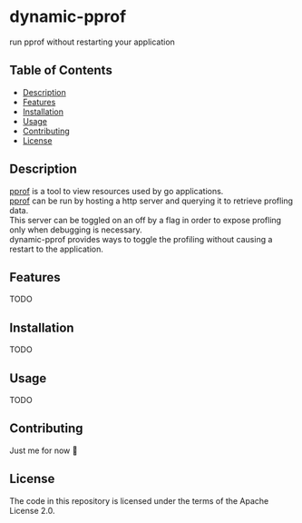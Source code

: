 # dynamic-pprof
run pprof without restarting your application

## Table of Contents

- [Description](#description)
- [Features](#features)
- [Installation](#installation)
- [Usage](#usage)
- [Contributing](#contributing)
- [License](#license)

## Description

[pprof](https://github.com/google/pprof) is a tool to view resources used by go applications. <br>
[pprof](https://github.com/google/pprof) can be run by hosting a http server and querying it to retrieve profling data. <br>
This server can be toggled on an off by a flag in order to expose profling only when debugging is necessary. <br>
dynamic-pprof provides ways to toggle the profiling without causing a restart to the application. <br>

## Features

TODO

## Installation

TODO

## Usage

TODO

## Contributing

Just me for now 🙂

## License

The code in this repository is licensed under the terms of the Apache License 2.0.
